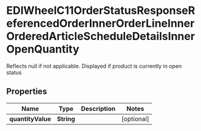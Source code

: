 

# EDIWheelC11OrderStatusResponseReferencedOrderInnerOrderLineInnerOrderedArticleScheduleDetailsInnerOpenQuantity

Reflects null if not applicable. Displayed if product is currently in open status

## Properties

| Name | Type | Description | Notes |
|------------ | ------------- | ------------- | -------------|
|**quantityValue** | **String** |  |  [optional] |



